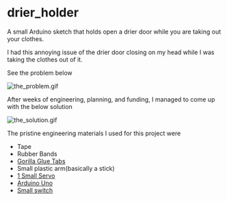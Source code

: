 # drier_holder
A small Arduino sketch that holds open a drier door while you are taking out your clothes.

I had this annoying issue of the drier door closing on my head while I was taking the clothes out of it.


<p>See the problem below</p>
<img src="the_problem.gif" alt="the_problem.gif"/>


<p>After weeks of engineering, planning, and funding, I managed to come up with the below solution</p>
<img src="the_solution.gif" alt="the_solution.gif"/>

The pristine engineering materials I used for this project were
<ul>
  <li>Tape</li>
  <li>Rubber Bands</li>
  <li><a href="https://www.amazon.com/Gorilla-Mounting-Squares-Pre-Cut-squares/dp/B0787PGKWR/ref=asc_df_B0787PGKWR/?tag=hyprod-20&linkCode=df0&hvadid=242023504538&hvpos=&hvnetw=g&hvrand=3982803533328372850&hvpone=&hvptwo=&hvqmt=&hvdev=c&hvdvcmdl=&hvlocint=&hvlocphy=1027158&hvtargid=pla-415412511275&psc=1"
          />Gorilla Glue Tabs</a></li>
  <li>Small plastic arm(basically a stick)</li>
  <li><a href="https://www.amazon.com/Smraza-Helicopter-Airplane-Control-Arduino/dp/B07L2SF3R4/ref=sr_1_6?dchild=1&keywords=Arduino+Servo+Motor&qid=1613327440&sr=8-6"
      >1 Small Servo</a></li>
  <li><a href="https://www.amazon.com/Arduino-A000066-ARDUINO-UNO-R3/dp/B008GRTSV6/ref=sr_1_3?dchild=1&keywords=arduino+uno&qid=1613327506&sr=8-3"/>Arduino Uno</a></li>
  <li><a href="https://www.amazon.com/Solder-Wired-Rocker-Switch-Toggle/dp/B07FTXKKZ4/ref=sr_1_4?dchild=1&keywords=arduino+switch&qid=1613327562&sr=8-4"/>Small switch</a></li>

</ul
